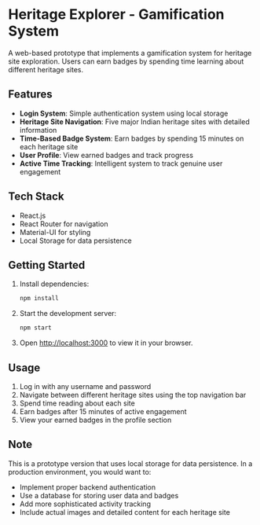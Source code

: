 # Heritage Explorer - Gamification System

A web-based prototype that implements a gamification system for heritage site exploration. Users can earn badges by spending time learning about different heritage sites.

## Features

- **Login System**: Simple authentication system using local storage
- **Heritage Site Navigation**: Five major Indian heritage sites with detailed information
- **Time-Based Badge System**: Earn badges by spending 15 minutes on each heritage site
- **User Profile**: View earned badges and track progress
- **Active Time Tracking**: Intelligent system to track genuine user engagement

## Tech Stack

- React.js
- React Router for navigation
- Material-UI for styling
- Local Storage for data persistence

## Getting Started

1. Install dependencies:
   ```bash
   npm install
   ```

2. Start the development server:
   ```bash
   npm start
   ```

3. Open [http://localhost:3000](http://localhost:3000) to view it in your browser.

## Usage

1. Log in with any username and password
2. Navigate between different heritage sites using the top navigation bar
3. Spend time reading about each site
4. Earn badges after 15 minutes of active engagement
5. View your earned badges in the profile section

## Note

This is a prototype version that uses local storage for data persistence. In a production environment, you would want to:
- Implement proper backend authentication
- Use a database for storing user data and badges
- Add more sophisticated activity tracking
- Include actual images and detailed content for each heritage site
